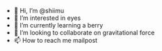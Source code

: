 - 👋 Hi, I’m @shiimu
- 👀 I’m interested in eyes
- 🌱 I’m currently learning a berry
- 💞️ I’m looking to collaborate on gravitational force
- 📫 How to reach me mailpost

<!---
shiimu/shiimu is a ✨ special ✨ repository because its `README.md` (this file) appears on your GitHub profile.
You can click the Preview link to take a look at your changes.
--->
